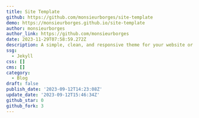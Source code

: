 ```yaml
---
title: Site Template
github: https://github.com/monsieurborges/site-template
demo: https://monsieurborges.github.io/site-template
author: monsieurborges
author_link: https://github.com/monsieurborges
date: 2023-11-29T07:58:59.272Z
description: A simple, clean, and responsive theme for your website or blog
ssg:
  - Jekyll
css: []
cms: []
category:
  - Blog
draft: false
publish_date: '2023-09-12T14:23:08Z'
update_date: '2023-09-12T15:46:34Z'
github_star: 0
github_fork: 3
---
```

